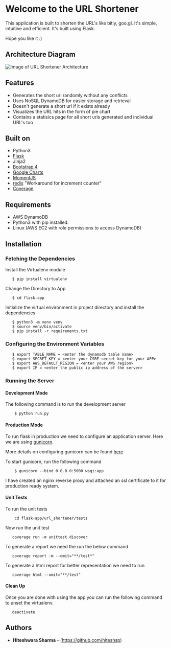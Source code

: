 # Welcome to the URL Shortener

This application is built to shorten the URL's like bitly, goo.gl. It's simple, intuitive and efficient. It's built using Flask.

Hope you like it :)

## Architecture Diagram

![Image of URL Shortener Architecture](https://github.com/hiteshsp/flask-api-modular/blob/master/architecture-diagram.png)

## Features

* Generates the short url randomly without any conflicts
* Uses NoSQL DynamoDB for easier storage and retrieval
* Doesn't generate a short url if it exists already
* Visualizes the URL hits in the form of pie chart
* Contains a statisics page for all short urls generated and individual URL's too

## Built on
* Python3
* [Flask](https://flask.palletsprojects.com)
* Jinja2
* [Bootstrap 4](getbootstrap.com/)
* [Google Charts](https://developers.google.com/chart)
* [MomentJS](https://momentjs.com/)
* [redis](https://redis.io) "Workaround for increment counter"
* [Coverage](https://coverage.readthedocs.io/en/coverage-5.0.3/)

## Requirements

* AWS DynamoDB
* Python3 with pip installed.
* Linux (AWS EC2 with role permissions to access DynamoDB)


## Installation

### Fetching the Dependencies

Install the Virtualenv module
``` 
   $ pip install virtualenv
```
Change the Directory to App
```
   $ cd flask-app
```
Initialize the virtual environment in project directory and install the dependencies
```
   $ python3 -m venv venv
   $ source venv/bin/activate
   $ pip install -r requirements.txt    
```

### Configuring the Environment Variables
```
   $ export TABLE_NAME = <enter the dynamodb table name>
   $ export SECRET_KEY = <enter your CSRF secret key for your APP>
   $ export AWS_DEFAULT_REGION = <enter your AWS region>
   $ export IP = <enter the public ip address of the server>
```

### Running the Server

#### Development Mode

The following command is to run the development server
```
    $ python run.py
```
#### Production Mode

To run flask in production we need to configure an application server. Here we are using [gunicorn](https://gunicorn.org/).

More details on configuring gunicorn can be found [here](https://www.digitalocean.com/community/tutorials/how-to-serve-flask-applications-with-gunicorn-and-nginx-on-ubuntu-18-04)


To start gunicorn, run the following command

```
    $ gunicorn --bind 0.0.0.0:5000 wsgi:app
```

I have created an nginx reverse proxy and attached an ssl certificate to it for production ready system.

#### Unit Tests
To run the unit tests

```
    cd flask-app/url_shortener/tests
```
Now run the unit test

```
   coverage run -m unittest discover
```

To generate a report we need the run the below command

```
   coverage report -m --omit="**/test*"
```
To generate a html report for better representation we need to run 
```
   coverage html --omit="**/test"
```

#### Clean Up

Once you are done with using the app you can run the following command to unset the virtualenv.

```
   deactivate
```

## Authors

* **Hiteshwara Sharma** - (https://github.com/hiteshsp)
